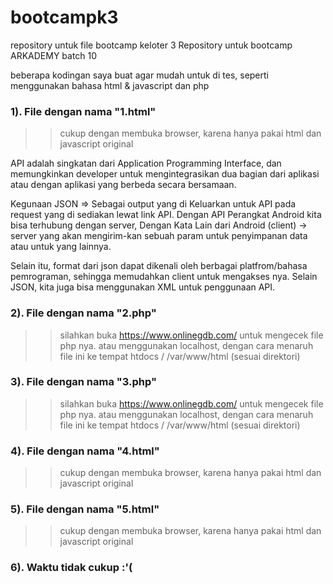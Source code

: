 # bootcampk3
repository untuk file bootcamp keloter 3
Repository untuk bootcamp ARKADEMY batch 10

beberapa kodingan saya buat agar mudah untuk di tes, seperti menggunakan bahasa html & javascript dan php

### 1). File dengan nama "1.html"

>> cukup dengan membuka browser, karena hanya pakai html dan javascript original

API adalah singkatan dari Application Programming Interface, dan memungkinkan developer untuk mengintegrasikan dua bagian dari aplikasi atau dengan aplikasi yang berbeda secara bersamaan.

Kegunaan JSON => Sebagai output yang di Keluarkan untuk API pada request yang di sediakan lewat link API. Dengan API Perangkat Android kita bisa terhubung dengan server, Dengan Kata Lain dari Android (client) -> server yang akan mengirim-kan sebuah param untuk penyimpanan data atau untuk yang lainnya.

Selain itu, format dari json dapat dikenali oleh berbagai platfrom/bahasa pemrograman, sehingga memudahkan client untuk mengakses nya. Selain JSON, kita juga bisa menggunakan XML untuk penggunaan API.

### 2). File dengan nama "2.php"

>> silahkan buka https://www.onlinegdb.com/ untuk mengecek file php nya. atau menggunakan localhost, dengan cara menaruh file      ini ke tempat htdocs / /var/www/html (sesuai direktori)

### 3). File dengan nama "3.php"

>> silahkan buka https://www.onlinegdb.com/ untuk mengecek file php nya. atau menggunakan localhost, dengan cara menaruh file      ini ke tempat htdocs / /var/www/html (sesuai direktori)

### 4). File dengan nama "4.html"

>> cukup dengan membuka browser, karena hanya pakai html dan javascript original

### 5). File dengan nama "5.html"

>> cukup dengan membuka browser, karena hanya pakai html dan javascript original

### 6). Waktu tidak cukup :'(
